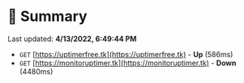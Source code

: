 # 📖 Summary
Last updated: **4/13/2022, 6:49:44 PM**

- `GET` [https://uptimerfree.tk](https://uptimerfree.tk) - **Up** (586ms)
- `GET` [https://monitoruptimer.tk](https://monitoruptimer.tk) - **Down** (4480ms)
